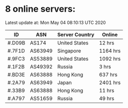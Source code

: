 # 8 online servers:

Latest update at: Mon May 04 08:10:13 UTC 2020

| ID | ASN | Server Country | Online |
| -- | --- | -------------- | ------ |
| #.D09B | AS174 | United States | 12 hrs |
| #.7F1D | AS63949 | Singapore | 1164 hrs |
| #.9FC3 | AS53889 | United States | 1092 hrs |
| #.1F2B | AS49392 | Russia | 3 hrs |
| #.BD3E | AS63888 | Hong Kong | 637 hrs |
| #.2A79 | AS63949 | Japan | 2401 hrs |
| #.33B9 | AS63888 | Hong Kong | 11 hrs |
| #.A797 | AS51659 | Russia | 49 hrs |

